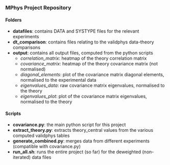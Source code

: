### MPhys Project Repository
#### Folders
- **datafiles**: contains DATA and SYSTYPE files for the relevant experiments
- **dt_comparison**: contains files relating to the validphys data-theory comparisons
- **output**: contains all output files, computed from the python scripts
    - *correlation_matrix*: heatmap of the theory correlation matrix
    - *covariance_matrix*: heatmap of the theory covariance matrix (not normalised)
    - *diagonal_elements*: plot of the covariance matrix diagonal elements, normalised to the experimental data
    - *eigenvalues_data*: raw covariance matrix eigenvalues, normalised to the theory
    - *eigenvalues_plot*: plot of the covariance matrix eigenvalues, normalised to the theory

#### Scripts
- **covariance.py**: the main python script for this project
- **extract_theory.py**: extracts theory_central values from the various computed validphys tables
- **generate_combined.py**: merges data from different experiments (compatible with covariance.py)
- **run_all.sh**: runs the entire project (so far) for the deweighted (non-iterated) data files
